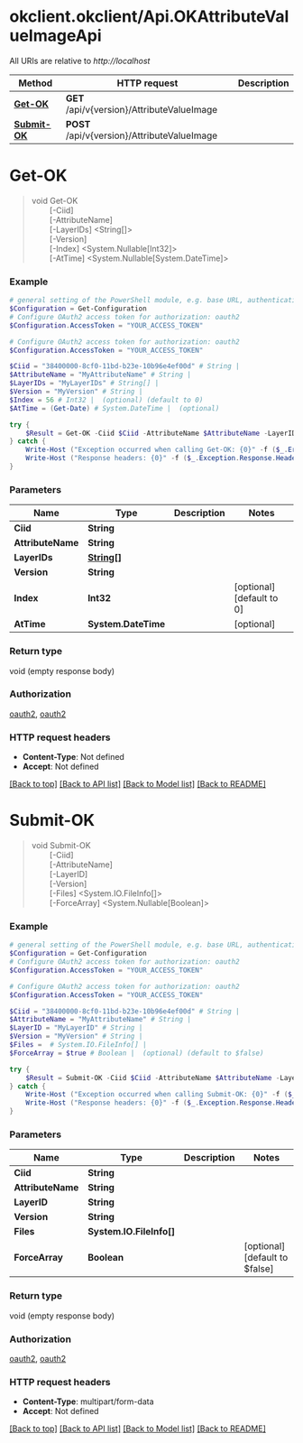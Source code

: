 # okclient.okclient/Api.OKAttributeValueImageApi

All URIs are relative to *http://localhost*

Method | HTTP request | Description
------------- | ------------- | -------------
[**Get-OK**](OKAttributeValueImageApi.md#Get-OK) | **GET** /api/v{version}/AttributeValueImage | 
[**Submit-OK**](OKAttributeValueImageApi.md#Submit-OK) | **POST** /api/v{version}/AttributeValueImage | 


<a name="Get-OK"></a>
# **Get-OK**
> void Get-OK<br>
> &nbsp;&nbsp;&nbsp;&nbsp;&nbsp;&nbsp;&nbsp;&nbsp;[-Ciid] <String><br>
> &nbsp;&nbsp;&nbsp;&nbsp;&nbsp;&nbsp;&nbsp;&nbsp;[-AttributeName] <String><br>
> &nbsp;&nbsp;&nbsp;&nbsp;&nbsp;&nbsp;&nbsp;&nbsp;[-LayerIDs] <String[]><br>
> &nbsp;&nbsp;&nbsp;&nbsp;&nbsp;&nbsp;&nbsp;&nbsp;[-Version] <String><br>
> &nbsp;&nbsp;&nbsp;&nbsp;&nbsp;&nbsp;&nbsp;&nbsp;[-Index] <System.Nullable[Int32]><br>
> &nbsp;&nbsp;&nbsp;&nbsp;&nbsp;&nbsp;&nbsp;&nbsp;[-AtTime] <System.Nullable[System.DateTime]><br>



### Example
```powershell
# general setting of the PowerShell module, e.g. base URL, authentication, etc
$Configuration = Get-Configuration
# Configure OAuth2 access token for authorization: oauth2
$Configuration.AccessToken = "YOUR_ACCESS_TOKEN"

# Configure OAuth2 access token for authorization: oauth2
$Configuration.AccessToken = "YOUR_ACCESS_TOKEN"

$Ciid = "38400000-8cf0-11bd-b23e-10b96e4ef00d" # String | 
$AttributeName = "MyAttributeName" # String | 
$LayerIDs = "MyLayerIDs" # String[] | 
$Version = "MyVersion" # String | 
$Index = 56 # Int32 |  (optional) (default to 0)
$AtTime = (Get-Date) # System.DateTime |  (optional)

try {
    $Result = Get-OK -Ciid $Ciid -AttributeName $AttributeName -LayerIDs $LayerIDs -Version $Version -Index $Index -AtTime $AtTime
} catch {
    Write-Host ("Exception occurred when calling Get-OK: {0}" -f ($_.ErrorDetails | ConvertFrom-Json))
    Write-Host ("Response headers: {0}" -f ($_.Exception.Response.Headers | ConvertTo-Json))
}
```

### Parameters

Name | Type | Description  | Notes
------------- | ------------- | ------------- | -------------
 **Ciid** | **String**|  | 
 **AttributeName** | **String**|  | 
 **LayerIDs** | [**String[]**](String.md)|  | 
 **Version** | **String**|  | 
 **Index** | **Int32**|  | [optional] [default to 0]
 **AtTime** | **System.DateTime**|  | [optional] 

### Return type

void (empty response body)

### Authorization

[oauth2](../README.md#oauth2), [oauth2](../README.md#oauth2)

### HTTP request headers

 - **Content-Type**: Not defined
 - **Accept**: Not defined

[[Back to top]](#) [[Back to API list]](../README.md#documentation-for-api-endpoints) [[Back to Model list]](../README.md#documentation-for-models) [[Back to README]](../README.md)

<a name="Submit-OK"></a>
# **Submit-OK**
> void Submit-OK<br>
> &nbsp;&nbsp;&nbsp;&nbsp;&nbsp;&nbsp;&nbsp;&nbsp;[-Ciid] <String><br>
> &nbsp;&nbsp;&nbsp;&nbsp;&nbsp;&nbsp;&nbsp;&nbsp;[-AttributeName] <String><br>
> &nbsp;&nbsp;&nbsp;&nbsp;&nbsp;&nbsp;&nbsp;&nbsp;[-LayerID] <String><br>
> &nbsp;&nbsp;&nbsp;&nbsp;&nbsp;&nbsp;&nbsp;&nbsp;[-Version] <String><br>
> &nbsp;&nbsp;&nbsp;&nbsp;&nbsp;&nbsp;&nbsp;&nbsp;[-Files] <System.IO.FileInfo[]><br>
> &nbsp;&nbsp;&nbsp;&nbsp;&nbsp;&nbsp;&nbsp;&nbsp;[-ForceArray] <System.Nullable[Boolean]><br>



### Example
```powershell
# general setting of the PowerShell module, e.g. base URL, authentication, etc
$Configuration = Get-Configuration
# Configure OAuth2 access token for authorization: oauth2
$Configuration.AccessToken = "YOUR_ACCESS_TOKEN"

# Configure OAuth2 access token for authorization: oauth2
$Configuration.AccessToken = "YOUR_ACCESS_TOKEN"

$Ciid = "38400000-8cf0-11bd-b23e-10b96e4ef00d" # String | 
$AttributeName = "MyAttributeName" # String | 
$LayerID = "MyLayerID" # String | 
$Version = "MyVersion" # String | 
$Files =  # System.IO.FileInfo[] | 
$ForceArray = $true # Boolean |  (optional) (default to $false)

try {
    $Result = Submit-OK -Ciid $Ciid -AttributeName $AttributeName -LayerID $LayerID -Version $Version -Files $Files -ForceArray $ForceArray
} catch {
    Write-Host ("Exception occurred when calling Submit-OK: {0}" -f ($_.ErrorDetails | ConvertFrom-Json))
    Write-Host ("Response headers: {0}" -f ($_.Exception.Response.Headers | ConvertTo-Json))
}
```

### Parameters

Name | Type | Description  | Notes
------------- | ------------- | ------------- | -------------
 **Ciid** | **String**|  | 
 **AttributeName** | **String**|  | 
 **LayerID** | **String**|  | 
 **Version** | **String**|  | 
 **Files** | **System.IO.FileInfo[]**|  | 
 **ForceArray** | **Boolean**|  | [optional] [default to $false]

### Return type

void (empty response body)

### Authorization

[oauth2](../README.md#oauth2), [oauth2](../README.md#oauth2)

### HTTP request headers

 - **Content-Type**: multipart/form-data
 - **Accept**: Not defined

[[Back to top]](#) [[Back to API list]](../README.md#documentation-for-api-endpoints) [[Back to Model list]](../README.md#documentation-for-models) [[Back to README]](../README.md)

